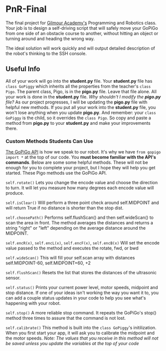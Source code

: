 # PnR-Final
The final project for [Gilmour Academy's](http://www.gilmour.org) Programming and Robotics class. Your job is to design a self-driving script that will safely move your GoPiGo from one side of an obstacle course to another, without hitting an object or turning around and heading the wrong way.
 
The ideal solution will work quickly and will output detailed description of the robot's thinking to the SSH console. 

## Useful Info

All of your work will go into the **student.py** file. Your **student.py** file has `class GoPiggy` which inherits all the properties from the teacher's `class Pigo`. The parent class, Pigo, is in the **pigo.py** file. Leave that file alone. All your work is done in the **student.py** file. 
_Why shouldn't I modify the **pigo.py** file?_
As our project progresses, I will be updating the **pigo.py** file with helpful new methods. If you put all your work into the **student.py** file, you won't lose anything when you update **pigo.py**. And remember: your `class GoPiggy` is the child, so it overrides the `class Pigo`. So copy and paste a method from **pigo.py** to your **student.py** and make your improvements there. 


### Custom Methods Students Can Use
[The GoPiGo API](http://www.dexterindustries.com/GoPiGo/programming/python-programming-for-the-raspberry-pi-gopigo/) is how we speak to our robot. It's why we have `from gopigo import *` at the top of our code. You **must become familiar with the API's commands**. 
Below are some some helpful methods. These will not be enough for you to complete your project, but I hope they will help you get started. These Pigo methods use the GoPiGo API. 

`self.rotate()`
Lets you change the encode value and choose the direction to turn. It will let you measure how many degrees each encode value will produce.

`self.isClear()`
Will perform a three point check around self.MIDPOINT and will return True if no distance is shorter than the stop dist.

`self.choosePath()`
Performs self.flushScan() and then self.wideScan() to scan the area in front. The method averages the distances and returns a string "right" or "left" depending on the average distance around the MIDPOINT.

`self.encR(x)`, `self.encL(x)`, `self.encF(x)`, `self.encB(x)`
Will set the encode value passed to the method and executes the rotate, fwd, or bwd

`self.wideScan()`
This will fill your self.scan array with distances self.MIDPOINT-60, self.MIDPOINT+60, +2

`self.flushScan()`
Resets the list that stores the distances of the ultrasonic sensor. 

`self.status()`
Prints your current power level, motor speeds, midpoint and stop distance. If one of your ideas isn't working the way you want it to, you can add a couple status updates in your code to help you see what's happening with your robot.

`self.stop()`
A more reliable stop command. It repeats the GoPiGo's stop() method three times to assure that the command is not lost. 

`self.calibrate()`
This method is built into the `class GoPiggy`'s initilization. When you first start your app, it will ask you to calibrate the midpoint and the motor speeds. *Note: The values that you receive in this method will not be saved unless you update the variables at the top of your code* 
